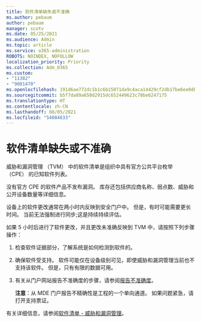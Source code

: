 ```yaml
---
title: 软件清单缺失或不准确
ms.author: pebaum
author: pebaum
manager: scotv
ms.date: 05/25/2021
ms.audience: Admin
ms.topic: article
ms.service: o365-administration
ROBOTS: NOINDEX, NOFOLLOW
localization_priority: Priority
ms.collection: Adm_O365
ms.custom:
- "11382"
- "9001470"
ms.openlocfilehash: 191d6ae772dc1b1c6b15071da9c4aca14429cf2db17be6ee0db6b23ea0d29e2d
ms.sourcegitcommit: b5f7da89a650d2915dc652449623c78be6247175
ms.translationtype: HT
ms.contentlocale: zh-CN
ms.lasthandoff: 08/05/2021
ms.locfileid: "54084633"
---
```

# <a name="software-inventory-is-missing-or-inaccurate"></a>软件清单缺失或不准确

威胁和漏洞管理 （TVM） 中的软件清单是组织中具有官方公共平台枚举 （CPE） 的已知软件列表。

没有官方 CPE 的软件产品不发布漏洞。 库存还包括供应商名称、弱点数、威胁和公开设备数量等详细信息。

设备上的软件更改通常在两小时内反映到安全门户中。 但是，有时可能需要更长时间。 当前无法强制进行同步;这是持续持续评估。

如果 5 小时后进行了软件更改，并且更改未准确反映到 TVM 中，请按照下列步骤操作：

1. 检查软件证据部分，了解系统是如何检测到软件的。
1. 确保软件受支持。 软件可能仅在设备级别可见，即使威胁和漏洞管理当前也不支持该软件。 但是，只有有限的数据可用。
1. 有关从门户网站报告不准确度的步骤，请参阅[报告不准确度](/microsoft-365/security/defender-endpoint/tvm-software-inventory?view=o365-worldwide#report-inaccuracy)。
   
    **注意**：从 MDE 门户报告不精确性是工程的一个单向通道。 如果问题紧急，请打开支持票证。

有关详细信息，请参阅[软件清单 - 威胁和漏洞管理](/microsoft-365/security/defender-endpoint/tvm-software-inventory)。